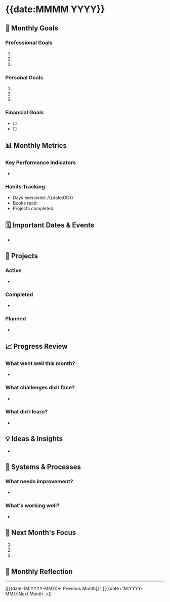 # {{date:MMMM YYYY}}

## 🎯 Monthly Goals
### Professional Goals
1. 
2. 
3. 

### Personal Goals
1. 
2. 
3. 

### Financial Goals
- [ ] 
- [ ] 

## 📊 Monthly Metrics
### Key Performance Indicators
- 

### Habits Tracking
- Days exercised: /{{date:DD}}
- Books read: 
- Projects completed: 

## 🗓️ Important Dates & Events
- 

## 💼 Projects
### Active
- 

### Completed
- 

### Planned
- 

## 📈 Progress Review
### What went well this month?
- 

### What challenges did I face?
- 

### What did I learn?
- 

## 💡 Ideas & Insights
- 

## 🔄 Systems & Processes
### What needs improvement?
- 

### What's working well?
- 

## 🎯 Next Month's Focus
1. 
2. 
3. 

## 💭 Monthly Reflection


---
[[{{date-1M:YYYY-MM}}|← Previous Month]] | [[{{date+1M:YYYY-MM}}|Next Month →]]